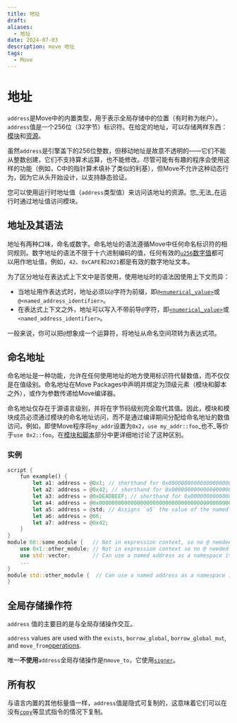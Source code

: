 ```yaml
---
title: 地址
draft: 
aliases:
  - 地址
date: 2024-07-03
description: move 地址
tags:
  - Move
---
```

# 地址

`address`是Move中的内置类型，用于表示全局存储中的位置（有时称为帐户）。`address`值是一个256位（32字节）标识符。在给定的地址，可以存储两样东西：[模块](https://aptos.guide/en/build/smart-contracts/book/modules-and-scripts)和[资源](https://aptos.guide/en/build/smart-contracts/book/structs-and-resources)。

虽然`address`是引擎盖下的256位整数，但移动地址是故意不透明的——它们不能从整数创建，它们不支持算术运算，也不能修改。尽管可能有有趣的程序会使用这样的功能（例如，C中的指针算术填补了类似的利基），但Move不允许这种动态行为，因为它从头开始设计，以支持静态验证。

您可以使用运行时地址值（`address`类型值）来访问该地址的资源。您_无法_在运行时通过地址值访问模块。

## 地址及其语法

地址有两种口味，命名或数字。命名地址的语法遵循Move中任何命名标识符的相同规则。数字地址的语法不限于十六进制编码的值，任何有效的[`u256`数字值](https://aptos.guide/en/build/smart-contracts/book/integers)都可以用作地址值，例如，`42`、`0xCAFE`和`2021`都是有效的数字地址文本。

为了区分地址在表达式上下文中是否使用，使用地址时的语法因使用上下文而异：

- 当地址用作表达式时，地址必须以`@`字符为前缀，即[`@<numerical_value>`](https://aptos.guide/en/build/smart-contracts/book/integers)或`@<named_address_identifier>`。
- 在表达式上下文之外，地址可以写入不带前导`@`字符，即[`<numerical_value>`](https://aptos.guide/en/build/smart-contracts/book/integers)或`<named_address_identifier>`。

一般来说，你可以把`@`想象成一个运算符，将地址从命名空间项转为表达式项。

## 命名地址

命名地址是一种功能，允许在任何使用地址的地方使用标识符代替数值，而不仅仅是在值级别。命名地址在Move Packages中声明并绑定为顶级元素（模块和脚本之外），或作为参数传递给Move编译器。

命名地址仅存在于源语言级别，并将在字节码级别完全取代其值。因此，模块和模块成员必须通过模块的命名地址访问，而不是通过编译期间分配给命名地址的数值访问，例如，即使Move程序将`my_addr`设置为`0x2`，`use my_addr::foo`_也不_等价于`use 0x2::foo`。在[模块和脚本](https://aptos.guide/en/build/smart-contracts/book/modules-and-scripts)部分中更详细地讨论了这种区别。

### 实例[](https://aptos.guide/en/build/smart-contracts/book/address#examples)

```rust
script {  
	fun example() {    
		let a1: address = @0x1; // shorthand for 0x0000000000000000000000000000000000000000000000000000000000000001    
		let a2: address = @0x42; // shorthand for 0x0000000000000000000000000000000000000000000000000000000000000042    
		let a3: address = @0xDEADBEEF; // shorthand for 0x00000000000000000000000000000000000000000000000000000000DEADBEEF    
		let a4: address = @0x000000000000000000000000000000000000000000000000000000000000000A;    
		let a5: address = @std; // Assigns `a5` the value of the named address `std`    
		let a6: address = @66;    
		let a7: address = @0x42;  
	}
} 
module 66::some_module {   // Not in expression context, so no @ needed    
	use 0x1::other_module; // Not in expression context so no @ needed    
	use std::vector;       // Can use a named address as a namespace item when using other modules    
	...
}
module std::other_module {  // Can use a named address as a namespace item to declare a module    ...
}
```

## 全局存储操作符

`address` 值的主要目的是与全局存储操作交互。

`address` values are used with the `exists`, `borrow_global`, `borrow_global_mut`, and `move_from`[operations](https://aptos.guide/en/build/smart-contracts/book/global-storage-operators).

唯一**不使用**`address`全局存储操作是n`move_to`，它使用[`signer`](https://aptos.guide/en/build/smart-contracts/book/signer)。

## 所有权

与语言内置的其他标量值一样，`address`值是隐式可复制的，这意味着它们可以在没有[`copy`](https://aptos.guide/en/build/smart-contracts/book/variables#move-and-copy)等显式指令的情况下复制。